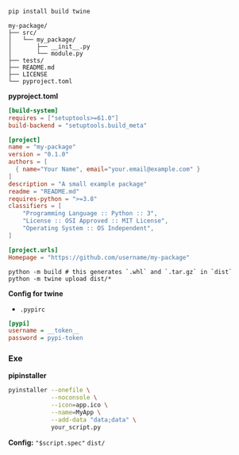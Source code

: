 

```bash
pip install build twine
```

```
my-package/
├── src/
│   └── my_package/
│       ├── __init__.py
│       └── module.py
├── tests/
├── README.md
├── LICENSE
└── pyproject.toml
```
**pyproject.toml**
```toml
[build-system]
requires = ["setuptools>=61.0"]
build-backend = "setuptools.build_meta"

[project]
name = "my-package"
version = "0.1.0"
authors = [
  { name="Your Name", email="your.email@example.com" }
]
description = "A small example package"
readme = "README.md"
requires-python = ">=3.8"
classifiers = [
    "Programming Language :: Python :: 3",
    "License :: OSI Approved :: MIT License",
    "Operating System :: OS Independent",
]

[project.urls]
Homepage = "https://github.com/username/my-package"
```


```bush
python -m build # this generates `.whl` and `.tar.gz` in `dist`
python -m twine upload dist/*
```

**Config for twine**
* `.pypirc`
```ini
[pypi]
username = __token__
password = pypi-token
```

### Exe
**pipinstaller**
```bash
pyinstaller --onefile \
            --noconsole \
            --icon=app.ico \
            --name=MyApp \
            --add-data "data;data" \
            your_script.py
```
**Config:**
`"$script.spec"`
`dist/`
